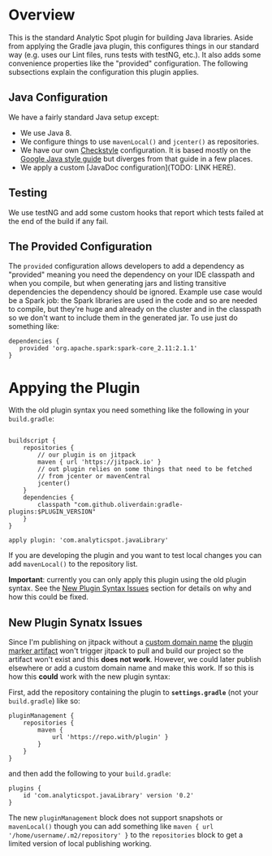 # Overview

This is the standard Analytic Spot plugin for building Java libraries. Aside from applying the Gradle java plugin, 
this configures things in our standard way (e.g. uses our Lint files, runs tests with testNG, etc.). It also adds 
some convenience properties like the "provided" configuration. The following subsections explain the configuration 
this plugin applies.

## Java Configuration

We have a fairly standard Java setup except:

* We use Java 8.
* We configure things to use `mavenLocal()` and `jcenter()` as repositories.
* We have our own [Checkstyle](http://checkstyle.sourceforge.net/) configuration. It is based mostly on the [Google 
Java style guide](https://google.github.io/styleguide/javaguide.html) but diverges from that guide in a few places.
* We apply a custom [JavaDoc configuration](TODO: LINK HERE).

## Testing

We use testNG and add some custom hooks that report which tests failed at the end of the build if any fail.

## The Provided Configuration

The `provided` configuration allows developers to add a dependency as "provided" meaning you need the dependency on
your IDE classpath and when you compile, but when generating jars and listing transitive dependencies the dependency
should be ignored. Example use case would be a Spark job: the Spark libraries are used in the code and so are needed to
compile, but they're huge and already on the cluster and in the classpath so we don't want to include them in the
generated jar. To use just do something like:

```
dependencies {
   provided 'org.apache.spark:spark-core_2.11:2.1.1'
}
```


# Appying the Plugin

With the old plugin syntax you need something like the following in your
`build.gradle`:

```

buildscript {
    repositories {
        // our plugin is on jitpack
        maven { url 'https://jitpack.io' }
        // out plugin relies on some things that need to be fetched
        // from jcenter or mavenCentral
        jcenter()
    }
    dependencies {
        classpath "com.github.oliverdain:gradle-plugins:$PLUGIN_VERSION"
    }
}

apply plugin: 'com.analyticspot.javaLibrary'
```

If you are developing the plugin and you want to test local changes you can add `mavenLocal()` to the repository list.

**Important**: currently you can only apply this plugin using the old plugin syntax. See the
[New Plugin Syntax Issues](#new-plugin-syntax) section for details on why and how this could be fixed.



## <a name="new-plugin-syntax"></a> New Plugin Synatx Issues

Since I'm publishing on jitpack without a [custom domain name](https://jitpack.io/docs/FAQ/) the [plugin marker 
artifact](https://docs.gradle.org/4.0/userguide/plugins.html#sec:plugin_markers) won't trigger jitpack to pull and 
build our project so the artifact won't exist and this **does not work**. However, we could later publish elsewhere or
add a custom domain name and make this work. If so this is how this **could** work with the new plugin syntax:

First, add the repository containing the plugin to **`settings.gradle`** (not your `build.gradle`) like so:

```
pluginManagement {
    repositories {
        maven {
            url 'https://repo.with/plugin' }
        }
    }
}

```

and then add the following to your `build.gradle`:

```
plugins {
    id 'com.analyticspot.javaLibrary' version '0.2'
}
```

The new `pluginManagement` block does not support snapshots or `mavenLocal()` though you can add something like
`maven { url '/home/username/.m2/repository' }` to the `repositories` block to get a limited version of local 
publishing working.

